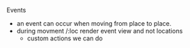 Events

- an event can occur when moving from place to place.
- during movment /:loc render event view and not locations
  - custom actions we can do